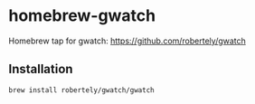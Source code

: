 # homebrew-gwatch
Homebrew tap for gwatch: https://github.com/robertely/gwatch

## Installation 

```
brew install robertely/gwatch/gwatch
```

